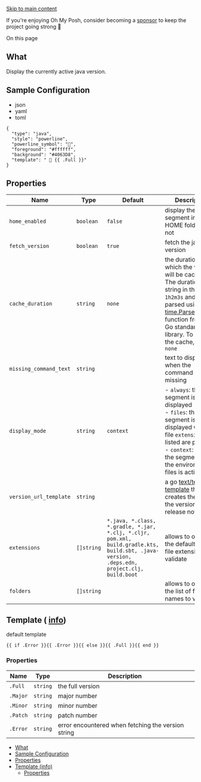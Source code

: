[Skip to main content](https://ohmyposh.dev/docs/segments/languages/java#__docusaurus_skipToContent_fallback)

If you're enjoying Oh My Posh, consider becoming a [sponsor](https://github.com/sponsors/JanDeDobbeleer) to keep the project going strong 💪

On this page

## What [​](https://ohmyposh.dev/docs/segments/languages/java\#what "Direct link to What")

Display the currently active java version.

## Sample Configuration [​](https://ohmyposh.dev/docs/segments/languages/java\#sample-configuration "Direct link to Sample Configuration")

- json
- yaml
- toml

```codeBlockLines_e6Vv
{
  "type": "java",
  "style": "powerline",
  "powerline_symbol": "",
  "foreground": "#ffffff",
  "background": "#4063D8",
  "template": "  {{ .Full }}"
}

```

## Properties [​](https://ohmyposh.dev/docs/segments/languages/java\#properties "Direct link to Properties")

| Name | Type | Default | Description |
| --- | --- | --- | --- |
| `home_enabled` | `boolean` | `false` | display the segment in the HOME folder or not |
| `fetch_version` | `boolean` | `true` | fetch the java version |
| `cache_duration` | `string` | `none` | the duration for which the version will be cached. The duration is a string in the format `1h2m3s` and is parsed using the [time.ParseDuration](https://golang.org/pkg/time/#ParseDuration) function from the Go standard library. To disable the cache, use `none` |
| `missing_command_text` | `string` |  | text to display when the command is missing |
| `display_mode` | `string` | `context` | - `always`: the segment is always displayed<br>- `files`: the segment is only displayed when file `extensions` listed are present<br>- `context`: displays the segment when the environment or files is active |
| `version_url_template` | `string` |  | a go [text/template](https://golang.org/pkg/text/template/) [template](https://ohmyposh.dev/docs/configuration/templates) that creates the URL of the version info / release notes |
| `extensions` | `[]string` | `*.java, *.class, *.gradle, *.jar, *.clj, *.cljr, pom.xml, build.gradle.kts, build.sbt, .java-version, .deps.edn, project.clj, build.boot` | allows to override the default list of file extensions to validate |
| `folders` | `[]string` |  | allows to override the list of folder names to validate |

## Template ( [info](https://ohmyposh.dev/docs/configuration/templates)) [​](https://ohmyposh.dev/docs/segments/languages/java\#template-info "Direct link to template-info")

default template

```codeBlockLines_e6Vv
{{ if .Error }}{{ .Error }}{{ else }}{{ .Full }}{{ end }}

```

### Properties [​](https://ohmyposh.dev/docs/segments/languages/java\#properties-1 "Direct link to Properties")

| Name | Type | Description |
| --- | --- | --- |
| `.Full` | `string` | the full version |
| `.Major` | `string` | major number |
| `.Minor` | `string` | minor number |
| `.Patch` | `string` | patch number |
| `.Error` | `string` | error encountered when fetching the version string |

- [What](https://ohmyposh.dev/docs/segments/languages/java#what)
- [Sample Configuration](https://ohmyposh.dev/docs/segments/languages/java#sample-configuration)
- [Properties](https://ohmyposh.dev/docs/segments/languages/java#properties)
- [Template (info)](https://ohmyposh.dev/docs/segments/languages/java#template-info)
  - [Properties](https://ohmyposh.dev/docs/segments/languages/java#properties-1)
